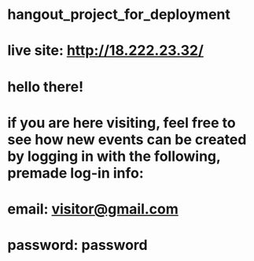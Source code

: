 # hangout_project_for_deployment
# live site: http://18.222.23.32/

# hello there!
# if you are here visiting, feel free to see how new events can be created by logging in with the following, premade log-in info:
# email: visitor@gmail.com
# password: password

